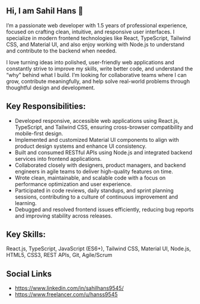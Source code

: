 ## Hi, I am Sahil Hans 👋

I’m a passionate web developer with 1.5 years of professional experience, focused on crafting clean, intuitive, and responsive user interfaces. I specialize in modern frontend technologies like React, TypeScript, Tailwind CSS, and Material UI, and also enjoy working with Node.js to understand and contribute to the backend when needed.

I love turning ideas into polished, user-friendly web applications and constantly strive to improve my skills, write better code, and understand the “why” behind what I build. I’m looking for collaborative teams where I can grow, contribute meaningfully, and help solve real-world problems through thoughtful design and development.

## Key Responsibilities:
 - Developed responsive, accessible web applications using React.js, TypeScript, and Tailwind CSS, ensuring cross-browser compatibility and mobile-first design.
 - Implemented and customized Material UI components to align with product design systems and enhance UI consistency.
 - Built and consumed RESTful APIs using Node.js and integrated backend services into frontend applications.
 - Collaborated closely with designers, product managers, and backend engineers in agile teams to deliver high-quality features on time.
 - Wrote clean, maintainable, and scalable code with a focus on performance optimization and user experience.
 - Participated in code reviews, daily standups, and sprint planning sessions, contributing to a culture of continuous improvement and learning.
 - Debugged and resolved frontend issues efficiently, reducing bug reports and improving stability across releases.

## Key Skills:
React.js, TypeScript, JavaScript (ES6+), Tailwind CSS, Material UI, Node.js, HTML5, CSS3, REST APIs, Git, Agile/Scrum

## Social Links
- https://www.linkedin.com/in/sahilhans9545/
- https://www.freelancer.com/u/hanss9545
